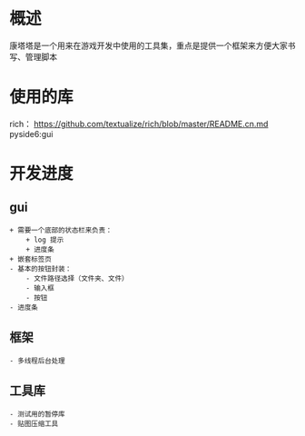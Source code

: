 <!--
 * @Descripttion: 
 * @version: 
 * @Author: JBFace
 * @Date: 2023-06-01 17:54:37
 * @LastEditors: JBFace
 * @LastEditTime: 2023-06-02 15:38:11
-->
# 概述

康塔塔是一个用来在游戏开发中使用的工具集，重点是提供一个框架来方便大家书写、管理脚本

# 使用的库
rich： https://github.com/textualize/rich/blob/master/README.cn.md
pyside6:gui


# 开发进度

## gui
    + 需要一个底部的状态栏来负责：
        + log 提示
        + 进度条
    + 嵌套标签页
    - 基本的按钮封装：
        - 文件路径选择（文件夹、文件）
        - 输入框
        - 按钮
    - 进度条

## 框架
    - 多线程后台处理

## 工具库

    - 测试用的暂停库
    - 贴图压缩工具
